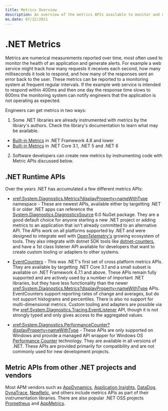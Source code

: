 ```yaml
---
title: Metrics Overview
description: An overview of the metrics APIs available to monitor and diagnose .NET Core applications.
ms.date: 07/22/2021
---
```


# .NET Metrics

Metrics are numerical measurements reported over time, most often used to monitor the health of an application
and generate alerts. For example a web service might track how many requests it receives each second, how
many milliseconds it took to respond, and how many of the responses sent an error back to the user. These
metrics can be reported to a monitoring system at frequent regular intervals. If the example web service is
intended to respond within 400ms and then one day the response time slows to 600ms the monitoring system
can notify engineers that the application is not operating as expected.

Engineers can get metrics in two ways:

1. Some .NET libraries are already instrumented with metrics by the library's authors. Check the library's
documentation to learn what may be available.
  - [Built-in Metrics](https://docs.microsoft.com/en-us/dotnet/framework/debug-trace-profile/performance-counters) in .NET Framework 4.8 and lower
  - [Built-in Metrics](.\available-counters.md) in .NET Core 3.1, .NET 5 and .NET 6
2. Software developers can create new metrics by instrumenting code with Metric APIs discussed below.

## .NET Runtime APIs

Over the years .NET has accumulated a few different metrics APIs:

- <xref:System.Diagnostics.Metrics?displayProperty=nameWithType> namespace - These are newest APIs, available either by targetting .NET 6
or older .NET apps can reference the [System.Diagnostics.DiagnosticsSource](https://www.nuget.org/packages/System.Diagnostics.DiagnosticSource) 6.0 NuGet package. They are
a good default choice for anyone starting a new .NET project or adding metrics to an application that
isn't already committed to an alternative API. The APIs work on all platforms supported by .NET and
were designed to integrate well with [OpenTelemetry's](https://opentelemetry.io/) growing ecosystem of tools. They also integrate
with dotnet SDK tools like [dotnet-counters](./dotnet-counters.md), and have a 1st class listener API available for developers
that want to create custom tooling or adapters to other systems.

- [EventCounters](./event-counters.md) - This was .NET's first set of cross platform metrics APIs. They are available by
targetting .NET Core 3.1 and a small subset is available on .NET Framework 4.7.1 and above. These
APIs remain fully supported and are actively used by a number of important .NET libraries, but they
have less functionality than the newer <xref:System.Diagnostics.Metrics?displayProperty=nameWithType> APIs. EventCounters support reporting
rates of change and averages, but do not support histograms and percentiles. There is also
no support for multi-dimensional metrics. Custom tooling and adapters are possible via the
<xref:System.Diagnostics.Tracing.EventListener> API, though it is not strongly typed and only gives access to the aggregated values.

- <xref:System.Diagnostics.PerformanceCounter?displayProperty=nameWithType> - These APIs are only supported on Windows and provide
a managed API wrapper for Windows OS [Performance Counter](https://docs.microsoft.com/windows/win32/perfctrs/performance-counters-portal) technology. They are available in all
versions of .NET. These APIs are provided primarily for compatibility and are not commonly used
for new development projects.

## Metric APIs from other .NET projects and vendors

Most APM vendors such as [AppDynamics](https://www.appdynamics.com/), 
[Application Insights](https://docs.microsoft.com/azure/azure-monitor/app/app-insights-overview),
[DataDog](https://www.datadoghq.com/), [DynaTrace](https://www.dynatrace.com/),
[NewRelic](https://newrelic.com/), and others include metrics APIs as part of their instrumentation
libraries. There are also popular .NET OSS projects
[Prometheus](https://github.com/prometheus-net/prometheus-net) and [AppMetrics](https://www.app-metrics.io/).
